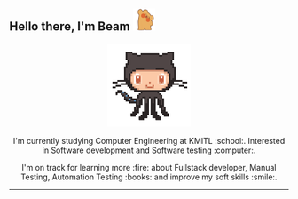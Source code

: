 ## Hello there, I'm Beam <img width="40" height="40" src="https://github.com/l3eamster/l3eamster/blob/main/giphy.gif"> 

<p align="center">
  <img width="150" height="150" src="https://github.com/l3eamster/l3eamster/blob/main/octocat.gif">
  <p align="center" > I'm currently studying Computer Engineering at KMITL :school:. Interested in Software development and Software testing :computer:. </p>
  <p align="center" > I'm on track for learning more :fire: about Fullstack developer, Manual Testing, Automation Testing :books: and improve my soft skills :smile:. 
</p>

---





<!--
**l3eamster/l3eamster** is a ✨ _special_ ✨ repository because its `README.md` (this file) appears on your GitHub profile.

Here are some ideas to get you started:

- 🔭 I’m currently working on ...
- 🌱 I’m currently learning ...
- 👯 I’m looking to collaborate on ...
- 🤔 I’m looking for help with ...
- 💬 Ask me about ...
- 📫 How to reach me: ...
- 😄 Pronouns: ...
- ⚡ Fun fact: ...
-->
